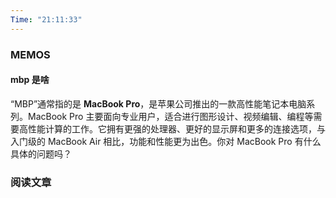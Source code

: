 ```yaml
---
Time: "21:11:33"
---
```


### MEMOS

#### mbp 是啥

“MBP”通常指的是 **MacBook Pro**，是苹果公司推出的一款高性能笔记本电脑系列。MacBook Pro 主要面向专业用户，适合进行图形设计、视频编辑、编程等需要高性能计算的工作。它拥有更强的处理器、更好的显示屏和更多的连接选项，与入门级的 MacBook Air 相比，功能和性能更为出色。你对 MacBook Pro 有什么具体的问题吗？


### 阅读文章






